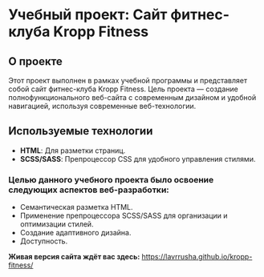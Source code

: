# Учебный проект: Сайт фитнес-клуба Kropp Fitness

## О проекте
Этот проект выполнен в рамках учебной программы и представляет собой сайт фитнес-клуба Kropp Fitness. Цель проекта — создание полнофункционального веб-сайта с современным дизайном и удобной навигацией, используя современные веб-технологии.

## Используемые технологии
- **HTML**: Для разметки страниц.
- **SCSS/SASS**: Препроцессор CSS для удобного управления стилями.

### Целью данного учебного проекта было освоение следующих аспектов веб-разработки:

- Семантическая разметка HTML.
- Применение препроцессора SCSS/SASS для организации и оптимизации стилей.
- Создание адаптивного дизайна.
- Доступность.

**Живая версия сайта ждёт вас здесь:** https://lavrrusha.github.io/kropp-fitness/




